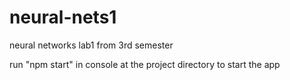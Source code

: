 # neural-nets1
neural networks lab1 from 3rd semester

run "npm start" in console at the project directory to start the app
